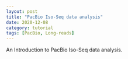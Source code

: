 ```yaml
---
layout: post
title: "PacBio Iso-Seq data analysis"
date: 2020-12-08
category: tutorial
tags: [PacBio, Long-reads]
---
```


An Introduction to PacBio Iso-Seq data analysis.

<!--more-->

